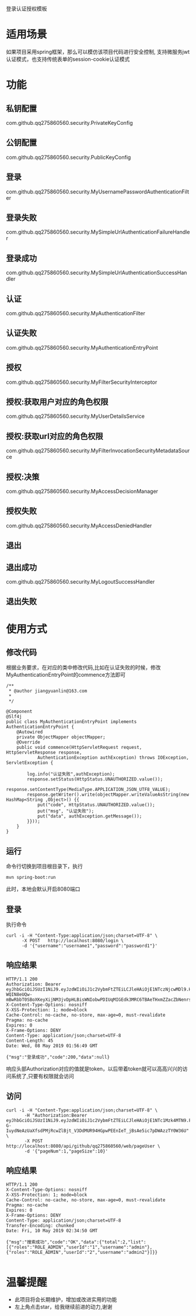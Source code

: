 登录认证授权模板

# 适用场景
如果项目采用spring框架，那么可以模仿该项目代码进行安全控制,
支持微服务jwt认证模式，也支持传统表单的session-cookie认证模式

# 功能
## 私钥配置
com.github.qq275860560.security.PrivateKeyConfig
## 公钥配置
com.github.qq275860560.security.PublicKeyConfig
## 登录
com.github.qq275860560.security.MyUsernamePasswordAuthenticationFilter
## 登录失败
com.github.qq275860560.security.MySimpleUrlAuthenticationFailureHandler
## 登录成功
com.github.qq275860560.security.MySimpleUrlAuthenticationSuccessHandler

## 认证
com.github.qq275860560.security.MyAuthenticationFilter
## 认证失败
com.github.qq275860560.security.MyAuthenticationEntryPoint
## 授权
com.github.qq275860560.security.MyFilterSecurityInterceptor
## 授权:获取用户对应的角色权限
com.github.qq275860560.security.MyUserDetailsService
## 授权:获取url对应的角色权限
com.github.qq275860560.security.MyFilterInvocationSecurityMetadataSource
## 授权:决策
com.github.qq275860560.security.MyAccessDecisionManager
## 授权失败
com.github.qq275860560.security.MyAccessDeniedHandler

## 退出
## 退出成功
com.github.qq275860560.security.MyLogoutSuccessHandler
## 退出失败

# 使用方式
## 修改代码
根据业务要求，在对应的类中修改代码,比如在认证失败的时候，修改MyAuthenticationEntryPoint的commence方法即可
```
/**
 * @author jiangyuanlin@163.com
 *  
 */
 
@Component
@Slf4j         
public class MyAuthenticationEntryPoint implements AuthenticationEntryPoint {
    @Autowired
    private ObjectMapper objectMapper;
    @Override
    public void commence(HttpServletRequest request, HttpServletResponse response,
			AuthenticationException authException) throws IOException, ServletException {

        log.info("认证失败",authException);
        response.setStatus(HttpStatus.UNAUTHORIZED.value());
        response.setContentType(MediaType.APPLICATION_JSON_UTF8_VALUE);
        response.getWriter().write(objectMapper.writeValueAsString(new HashMap<String ,Object>() {{
        	put("code", HttpStatus.UNAUTHORIZED.value());
        	put("msg", "认证失败");
        	put("data", authException.getMessage());
        }}));
    }
}
```

## 运行
命令行切换到项目根目录下，执行
```
mvn spring-boot:run
```

此时，本地会默认开启8080端口

## 登录
执行命令

```
curl -i -H "Content-Type:application/json;charset=UTF-8" \
	  -X POST   http://localhost:8080/login \
	  -d '{"username":"username1","password":"password1"}'

```

## 响应结果

```
HTTP/1.1 200
Authorization: Bearer eyJhbGciOiJSUzI1NiJ9.eyJzdWIiOiJ1c2VybmFtZTEiLCJleHAiOjE1NTczNjcwMDl9.H1JcMvQQInYx8IM2iTkW-WQIN8eUQw-mBwRbbT0SBoXKeyXijNM3jvDpHLBisWNIobwPDIUqMIGEdk3MRC6TBAeTHxmZZacZbNenrsn9mB8qJU_P1zG7Hi6mRjrPBtdg0cEW44VGl6z_cUNgh1wjR7aMMhNzF7EQ0JxQkBl4P5g
X-Content-Type-Options: nosniff
X-XSS-Protection: 1; mode=block
Cache-Control: no-cache, no-store, max-age=0, must-revalidate
Pragma: no-cache
Expires: 0
X-Frame-Options: DENY
Content-Type: application/json;charset=UTF-8
Content-Length: 45
Date: Wed, 08 May 2019 01:56:49 GMT

{"msg":"登录成功","code":200,"data":null}

```

响应头部Authorization对应的值就是token，以后带着token就可以高高兴兴的访问系统了,只要有权限就会访问


## 访问

```
curl -i -H "Content-Type:application/json;charset=UTF-8" \
	   -H "Authorization:Bearer eyJhbGciOiJSUzI1NiJ9.eyJzdWIiOiJ1c2VybmFtZTEiLCJleHAiOjE1NTc1Mzk4MTN9.FEsVLyZv_RzNnd14z1Qawq_EZ5AOQ27_4BceNuX6eTYqWRNS9IW4A6U4PcXnbG6rVwPgWm9VNq7AxcJpyaOTAqSxTZrfv7CCAxE-G-IuydNeAzUaXfsdPMjRcwZlBjt_V3DdMUR94HGpwPEEnIeT_jBsAe5ic7pDWAzzTY0W36U" \
	   -X POST http://localhost:8080/api/github/qq275860560/web/pageUser \
	   -d '{"pageNum":1,"pageSize":10}'
```

## 响应结果

```
HTTP/1.1 200
X-Content-Type-Options: nosniff
X-XSS-Protection: 1; mode=block
Cache-Control: no-cache, no-store, max-age=0, must-revalidate
Pragma: no-cache
Expires: 0
X-Frame-Options: DENY
Content-Type: application/json;charset=UTF-8
Transfer-Encoding: chunked
Date: Fri, 10 May 2019 02:34:50 GMT

{"msg":"搜索成功","code":"OK","data":{"total":2,"list":[{"roles":"ROLE_ADMIN","userId":"1","username":"admin"},{"roles":"ROLE_ADMIN","userId":"2","username":"admin2"}]}}


```

# 温馨提醒

* 此项目将会长期维护，增加或改进实用的功能
* 左上角点击star，给我继续前进的动力,谢谢